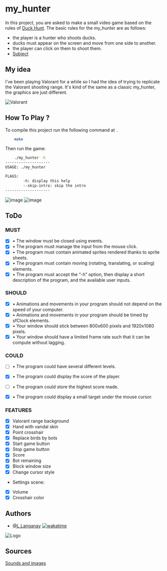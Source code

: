 # my_hunter

In this project, you are asked to make a small video game based on the rules of [Duck Hunt](https://en.wikipedia.org/wiki/Duck_Hunt).
The basic rules for the my_hunter are as follows:

- the player is a hunter who shoots ducks.
- ducks must appear on the screen and move from one side to another.
- the player can click on them to shoot them.
- [Subject](https://intra.epitech.eu/module/2022/B-MUL-100/REN-1-1/acti-558342/project/file/B-MUL-100_my_hunter.pdf)

## My idea

I've been playing Valorant for a while so I had the idea of trying to replicate the Valorant shooting range.
It's kind of the same as a classic my_hunter, the graphics are just different.

![Valorant](https://i.ytimg.com/vi/pc0Ft07JgkU/maxresdefault.jpg)

## How To Play ?

To compile this project run the following command at `.`

```bash
    make
```

Then run the game:

```bash
    ./my_hunter -h
--------------------
USAGE: ./my_hunter

FLAGS:
        -h: display this help
        --skip-intro: skip the intro
--------------------
```

![image](https://github.com/LouisLanganay/my_hunter/assets/114762819/8ef41149-dc25-49c8-96bc-d19f12e72aa0)
![image](https://github.com/LouisLanganay/my_hunter/assets/114762819/7ceae3c6-a909-4f97-be41-6d9cc28d1d68)

## ToDo

### MUST
- [x] • The window must be closed using events.
- [x] • The program must manage the input from the mouse click.
- [x] • The program must contain animated sprites rendered thanks to sprite sheets.
- [x] • The program must contain moving (rotating, translating, or scaling) elements.
- [x] • The program must accept the “-h” option, then display a short description of the program, and the available user inputs.

### SHOULD
- [x] • Animations and movements in your program should not depend on the speed of your computer.
- [x] • Animations and movements in your program should be timed by sfClock elements.
- [x] • Your window should stick between 800x600 pixels and 1920x1080 pixels.
- [x] • Your window should have a limited frame rate such that it can be compute without lagging.

### COULD
- [ ] • The program could have several different levels.
- [x] • The program could display the score of the player.
- [ ] • The program could store the highest score made.
- [x] • The program could display a small target under the mouse cursor.


### FEATURES
- [x] Valorant range background
- [x] Hand with vandal skin
- [x] Point crosshair
- [x] Replace birds by bots
- [x] Start game button
- [x] Stop game button
- [x] Score
- [x] Bot remaining
- [x] Block window size
- [X] Change cursor style
- Settings scene:
- [x] Volume
- [x] Crosshair color

## Authors

- [@L.Langanay](https://github.com/LouisLanganay) [![wakatime](https://wakatime.com/badge/user/3372edb3-08ff-4829-807b-29bbe42cf52b/project/f9448a35-7a09-4582-84a9-027129a94295.svg)](https://wakatime.com/badge/user/3372edb3-08ff-4829-807b-29bbe42cf52b/project/f9448a35-7a09-4582-84a9-027129a94295)

![Logo](https://newsroom.ionis-group.com/wp-content/uploads/2021/10/EPITECH-TECHNOLOGY-QUADRI-2021.png)

## Sources

[Sounds and images](https://playvalorant.com)
